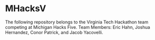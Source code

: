 # MHacksV
The following repository belongs to the Virginia Tech Hackathon team competing at Michigan Hacks Five.
Team Members: Eric Hahn, Joshua Hernandez, Conor Patrick, and Jacob Yacovelli.

